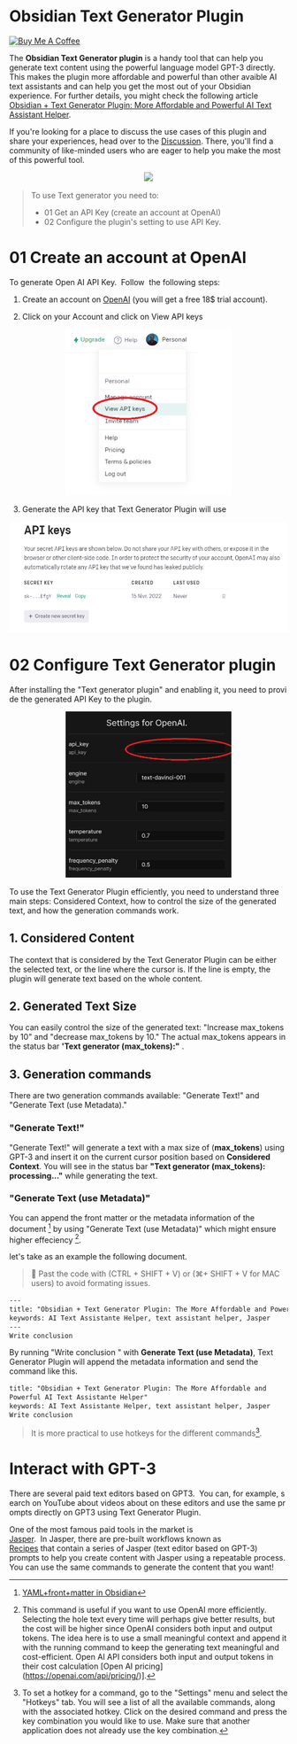 # Obsidian Text Generator Plugin 
<a href="https://www.buymeacoffee.com/haouarine" target="_blank"><img src="https://www.buymeacoffee.com/assets/img/custom_images/orange_img.png" alt="Buy Me A Coffee" style="height: 41px !important;width: 174px !important;box-shadow: 0px 3px 2px 0px rgba(190, 190, 190, 0.5) !important;-webkit-box-shadow: 0px 3px 2px 0px rgba(190, 190, 190, 0.5) !important;" ></a>

The **Obsidian Text Generator plugin** is a handy tool that can help you generate text content using the powerful language model GPT-3 directly. This makes the plugin more affordable and powerful than other avaible AI text assistants and can help you get the most out of your Obsidian experience. For further details, you might check the following article [Obsidian + Text Generator Plugin: More Affordable and Powerful AI Text Assistant Helper](https://medium.com/@haouarin/obsidian-text-generator-plugin-more-affordable-and-powerful-ai-text-assistant-helper-8f84ee84fd42). 

If you're looking for a place to discuss the use cases of this plugin and share your experiences, head over to the [Discussion](https://github.com/nhaouari/obsidian-textgenerator-plugin/discussions/categories/use-cases). There, you'll find a community of like-minded users who are eager to help you make the most of this powerful tool.

<a href="https://www.youtube.com/watch?v=Z9Z25lBL1Kw" target="_blank">
<p align="center">
  <img src="https://img.youtube.com/vi/Z9Z25lBL1Kw/0.jpg?">
</p>
</a>

> To use Text generator you need to: 
> * 01 Get an API Key (create an account at OpenAI) 
> * 02 Configure the plugin's setting to use API Key. 

 

# 01 Create an account at OpenAI

To generate Open AI API Key.  Follow  the following steps: 

  

1. Create an account on [OpenAI](https://beta.openai.com/signup) (you will get a free 18$ trial account). 

2. Click on your Account and click on View API keys

<p align="center">
  <img width="300" height="300" src="./images/20220227121447.png">
</p>


3. Generate the API key that Text Generator Plugin will use

<p align="center">
  <img width="600" height="200"src="./images/20220227121545.png">
</p>
  

# 02 Configure Text Generator plugin

After installing the "Text generator plugin" and enabling it, you need to provide the generated API Key to the plugin. 

<p align="center">
  <img width="300" height="300" src="./images/20220227122219.png">
</p>

  

To use the Text Generator Plugin efficiently, you need to understand three main steps: Considered Context, how to control the size of the generated text, and how the generation commands work.

## 1. Considered Content

The context that is considered by the Text Generator Plugin can be either the selected text, or the line where the cursor is. If the line is empty, the plugin will generate text based on the whole content.

## 2. Generated Text Size

You can easily control the size of the generated text: "Increase max_tokens by 10" and "decrease max_tokens by 10." The actual max_tokens appears in the status bar **'Text generator (max_tokens):"** .


## 3. Generation commands

There are two generation commands available: "Generate Text!" and "Generate Text (use Metadata)."

### "Generate Text!"
"Generate Text!" will generate a text with a max size of (**max_tokens**) using GPT-3 and insert it on the current cursor position based on **Considered Context**.  You will see in the status bar **"Text generator (max_tokens): processing..."** while generating the text. 

### "Generate Text (use Metadata)"
 You can append the front matter or the metadata information of the document [^0] by using "Generate Text (use Metadata)" which might ensure higher effeciency [^1].   

let's take as an example the following document.

> 🔴 Past the code with (CTRL + SHIFT + V) or (⌘+ SHIFT + V for MAC users) to avoid formating issues.

```
---
title: "Obsidian + Text Generator Plugin: The More Affordable and Powerful AI Text Assistante Helper"
keywords: AI Text Assistante Helper, text assistant helper, Jasper
--- 
Write conclusion
```


By running "Write conclusion " with **Generate Text (use Metadata)**, Text Generator Plugin will append the metadata information and send the command like this.

```
title: "Obsidian + Text Generator Plugin: The More Affordable and Powerful AI Text Assistante Helper" 
keywords: AI Text Assistante Helper, text assistant helper, Jasper 
Write conclusion  
```


> It is more practical to use hotkeys for the different commands[^2].


# Interact with GPT-3 

There are several paid text editors based on GPT3.  You can, for example, search on YouTube about videos about on these editors and use the same prompts directly on GPT3 using Text Generator Plugin. 

One of the most famous paid tools in the market is [Jasper](https://jasper.ai?special=qHt_szZ).  In Jasper, there are pre-built workflows known as [Recipes](./recipes.md) that contain a series of Jasper (text editor based on GPT-3) prompts to help you create content with Jasper using a repeatable process. You can use the same commands to generate the content that you want!

[^1]: This command is useful if you want to use OpenAI more efficiently. Selecting the hole text every time will perhaps give better results, but the cost will be higher since OpenAI considers both input and output tokens. The idea here is to use a small meaningful context and append it with the running command to keep the generating text meaningful and cost-efficient. Open AI API considers both input and output tokens in their cost calculation [Open AI pricing] (https://openai.com/api/pricing/)].
[^2]: To set a hotkey for a command, go to the "Settings" menu and select the "Hotkeys" tab. You will see a list of all the available commands, along with the associated hotkey. Click on the desired command and press the key combination you would like to use. Make sure that another application does not already use the key combination.
[^0]: [YAML+front+matter in Obsidian](https://help.obsidian.md/Advanced+topics/YAML+front+matter)

